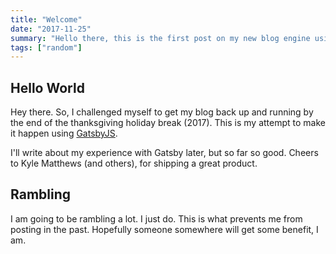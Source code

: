 ```yaml
---
title: "Welcome"
date: "2017-11-25"
summary: "Hello there, this is the first post on my new blog engine using Gatsby."
tags: ["random"]
---
```


## Hello World

Hey there. So, I challenged myself to get my blog back up and running by the end of the thanksgiving holiday break (2017). This is my attempt to make it happen using [GatsbyJS](https://www.gatsbyjs.org).

I'll write about my experience with Gatsby later, but so far so good. Cheers to Kyle Matthews (and others), for shipping a great product.

## Rambling

I am going to be rambling a lot. I just do. This is what prevents me from posting in the past. Hopefully someone somewhere will get some benefit, I am.
